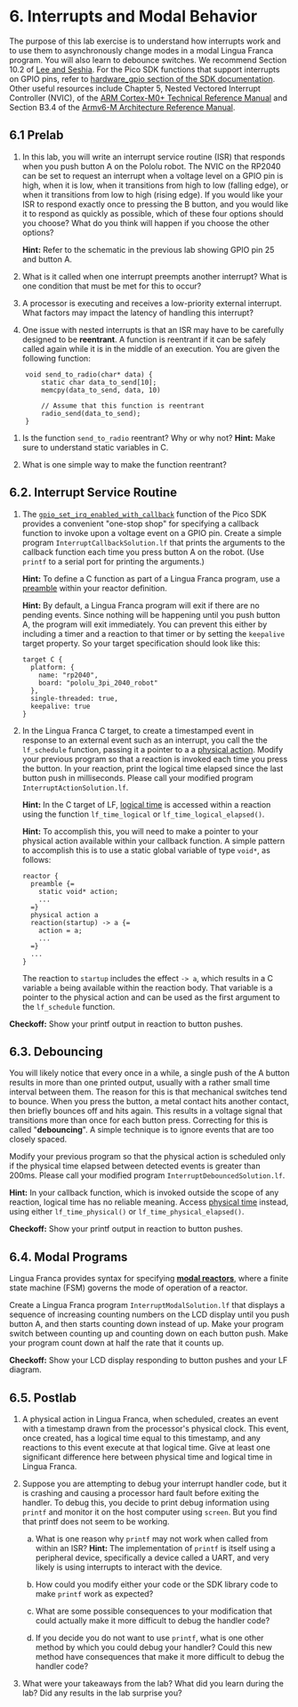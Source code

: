 # 6. Interrupts and Modal Behavior

<style type="text/css">
    ol ol { list-style-type: lower-alpha; }
</style>

The purpose of this lab exercise is to understand how interrupts work and to use them to asynchronously change modes in a modal Lingua Franca program.
You will also learn to debounce switches.
We recommend Section 10.2 of [Lee and Seshia](https://leeseshia.org).
For the Pico SDK functions that support interrupts on GPIO pins, refer to [hardware_gpio section of the SDK documentation](https://www.raspberrypi.com/documentation/pico-sdk/hardware.html#hardware_gpio).
Other useful resources include Chapter 5, Nested Vectored Interrupt Controller (NVIC), of the [ARM Cortex-M0+ Technical Reference Manual](https://developer.arm.com/documentation/ddi0484/latest/) and
Section B3.4 of the [Armv6-M Architecture Reference Manual](https://developer.arm.com/documentation/ddi0419/latest/).

## 6.1 Prelab

1. In this lab, you will write an interrupt service routine (ISR) that responds when you push button A on the Pololu robot.  The NVIC on the RP2040 can be set to request an interrupt when a voltage level on a GPIO pin is high, when it is low, when it transitions from high to low (falling edge), or when it transitions from low to high (rising edge).  If you would like your ISR to respond exactly once to pressing the B button, and you would like it to respond as quickly as possible, which of these four options should you choose?  What do you think will happen if you choose the other options?

    **Hint:** Refer to the schematic in the previous lab showing GPIO pin 25 and button A.

2. What is it called when one interrupt preempts another interrupt? 
What is one condition that must be met for this to occur?

3. A processor is executing and receives a low-priority external interrupt. What
factors may impact the latency of handling this interrupt?

4. One issue with nested interrupts is that an ISR may have to be carefully designed to be **reentrant**.  A function is reentrant if it can be safely called again while it is in the middle of an execution. You are given the following function:

```
    void send_to_radio(char* data) {
        static char data_to_send[10];
        memcpy(data_to_send, data, 10)
        
        // Assume that this function is reentrant
        radio_send(data_to_send);
    }
```

1. Is the function `send_to_radio` reentrant? Why or why not? **Hint:** Make
sure to understand static variables in C.

2. What is one simple way to make the function reentrant?

## 6.2. Interrupt Service Routine

1. The [`gpio_set_irq_enabled_with_callback`](https://www.raspberrypi.com/documentation/pico-sdk/hardware.html#ga6165f07f4b619dd08ea6dc97d069e78a) function of the Pico SDK provides a convenient "one-stop shop" for specifying a callback function to invoke upon a voltage event on a GPIO pin. Create a simple program `InterruptCallbackSolution.lf` that prints the arguments to the callback function each time you press button A on the robot. (Use `printf` to a serial port for printing the arguments.)

    **Hint:** To define a C function as part of a Lingua Franca program, use a [preamble](https://www.lf-lang.org/docs/handbook/preambles?target=c) within your reactor definition.

    **Hint:** By default, a Lingua Franca program will exit if there are no pending events. Since nothing will be happening until you push button A, the program will exit immediately. You can prevent this either by including a timer and a reaction to that timer or by setting the `keepalive` target property. So your target specification should look like this:
    
    ```
    target C {
      platform: {
        name: "rp2040",
        board: "pololu_3pi_2040_robot"
      },
      single-threaded: true,
      keepalive: true
    }
    ```

2. In the Lingua Franca C target, to create a timestamped event in response to an external event such as an interrupt, you call the the `lf_schedule` function, passing it a pointer to a a [physical action](https://www.lf-lang.org/docs/handbook/actions?target=c).  Modify your previous program so that a reaction is invoked each time you press the button.  In your reaction, print the logical time elapsed since the last button push in milliseconds. Please call your modified program `InterruptActionSolution.lf`.

    **Hint:** In the C target of LF, [logical time](https://www.lf-lang.org/docs/handbook/time-and-timers?target=c) is accessed within a reaction using the function `lf_time_logical` or `lf_time_logical_elapsed()`.

    **Hint:** To accomplish this, you will need to make a pointer to your physical action available within your callback function.  A simple pattern to accomplish this is to use a static global variable of type `void*`, as follows:
    
    ```
    reactor {
      preamble {=
        static void* action;
        ...
      =}
      physical action a
      reaction(startup) -> a {=
        action = a;
        ...
      =}
      ...
    }
    ```
    
    The reaction to `startup` includes the effect `-> a`, which results in a C variable `a` being available within the reaction body. That variable is a pointer to the physical action and can be used as the first argument to the `lf_schedule` function.
    
**Checkoff:** Show your printf output in reaction to button pushes.

## 6.3. Debouncing

You will likely notice that every once in a while, a single push of the A button results in more than one printed output, usually with a rather small time interval between them. The reason for this is that mechanical switches tend to bounce. When you press the button, a metal contact hits another contact, then briefly bounces off and hits again. This results in a voltage signal that transitions more than once for each button press.
Correcting for this is called "**debouncing**".
A simple technique is to ignore events that are too closely spaced.

Modify your previous program so that the physical action is scheduled only if the physical time elapsed between detected events is greater than 200ms.
Please call your modified program `InterruptDebouncedSolution.lf`.

**Hint:** In your callback function, which is invoked outside the scope of any reaction, logical time has no reliable meaning.  Access [physical time](https://www.lf-lang.org/docs/handbook/time-and-timers?target=c) instead, using either `lf_time_physical()` or `lf_time_physical_elapsed()`.

**Checkoff:** Show your printf output in reaction to button pushes.

## 6.4. Modal Programs

Lingua Franca provides syntax for specifying [**modal reactors**](https://www.lf-lang.org/docs/handbook/modal-models?target=c), where a finite state machine (FSM) governs the mode of operation of a reactor.

Create a Lingua Franca program `InterruptModalSolution.lf` that displays a sequence of increasing counting numbers on the LCD display until you push button A, and then starts counting down instead of up.  Make your program switch between counting up and counting down on each button push.  Make your program count down at half the rate that it counts up.

**Checkoff:** Show your LCD display responding to button pushes and your LF diagram.

## 6.5. Postlab

1. A physical action in Lingua Franca, when scheduled, creates an event with a timestamp drawn from the processor's physical clock.  This event, once created, has a logical time equal to this timestamp, and any reactions to this event execute at that logical time. Give at least one significant difference here between physical time and logical time in Lingua Franca.

2. Suppose you are attempting to debug your interrupt handler code, but it is crashing and causing a processor hard fault before exiting the handler. To debug this, you decide to print debug information using `printf` and monitor it on the host computer using `screen`.  But you find that printf does not seem to be working.

    1. What is one reason why `printf` may not work when called from within an ISR?  **Hint:**  The implementation of `printf` is itself using a peripheral device, specifically a device called a UART, and very likely is using interrupts to interact with the device.

    2. How could you modify either your code or the SDK library code to make `printf` work as expected?

    3. What are some possible consequences to your modification that could actually make it more difficult to debug the handler code?

    4. If you decide you do not want to use `printf`, what is one other method by which you could debug your handler? Could this new method have consequences that make it more difficult to debug the handler code?

3. What were your takeaways from the lab? What did you learn during the lab? Did any results in the lab surprise you?
